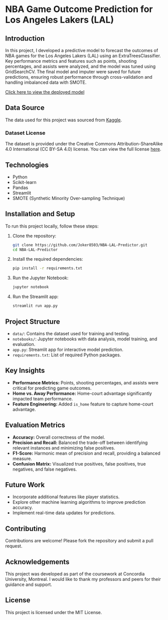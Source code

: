 # NBA Game Outcome Prediction for Los Angeles Lakers (LAL)

## Introduction
In this project, I developed a predictive model to forecast the outcomes of NBA games for the Los Angeles Lakers (LAL) using an ExtraTreesClassifier. Key performance metrics and features such as points, shooting percentages, and assists were analyzed, and the model was tuned using GridSearchCV. The final model and imputer were saved for future predictions, ensuring robust performance through cross-validation and handling imbalanced data with SMOTE.

[Click here to view the deployed model](https://lalgameprediction.streamlit.app/)

## Data Source
The data used for this project was sourced from [Kaggle](https://www.kaggle.com/datasets/wyattowalsh/basketball).

### Dataset License
The dataset is provided under the Creative Commons Attribution-ShareAlike 4.0 International (CC BY-SA 4.0) license. You can view the full license [here](https://creativecommons.org/licenses/by-sa/4.0/).

## Technologies
- Python
- Scikit-learn
- Pandas
- Streamlit
- SMOTE (Synthetic Minority Over-sampling Technique)

## Installation and Setup
To run this project locally, follow these steps:
1. Clone the repository:
    ```bash
    git clone https://github.com/Joker8503/NBA-LAL-Predictor.git
    cd NBA-LAL-Predictor
    ```
2. Install the required dependencies:
    ```bash
    pip install -r requirements.txt
    ```
3. Run the Jupyter Notebook:
    ```bash
    jupyter notebook
    ```
4. Run the Streamlit app:
    ```bash
    streamlit run app.py
    ```

## Project Structure
- `data/`: Contains the dataset used for training and testing.
- `notebooks/`: Jupyter notebooks with data analysis, model training, and evaluation.
- `app.py`: Streamlit app for interactive model prediction.
- `requirements.txt`: List of required Python packages.

## Key Insights
- **Performance Metrics:** Points, shooting percentages, and assists were critical for predicting game outcomes.
- **Home vs. Away Performance:** Home-court advantage significantly impacted team performance.
- **Feature Engineering:** Added `is_home` feature to capture home-court advantage.

## Evaluation Metrics
- **Accuracy:** Overall correctness of the model.
- **Precision and Recall:** Balanced the trade-off between identifying relevant instances and minimizing false positives.
- **F1-Score:** Harmonic mean of precision and recall, providing a balanced measure.
- **Confusion Matrix:** Visualized true positives, false positives, true negatives, and false negatives.

## Future Work
- Incorporate additional features like player statistics.
- Explore other machine learning algorithms to improve prediction accuracy.
- Implement real-time data updates for predictions.

## Contributing
Contributions are welcome! Please fork the repository and submit a pull request.

## Acknowledgements
This project was developed as part of the coursework at Concordia University, Montreal. I would like to thank my professors and peers for their guidance and support.

## License
This project is licensed under the MIT License. 
